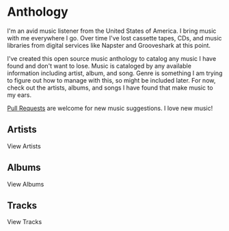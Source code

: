 # Anthology
I'm an avid music listener from the United States of America. I bring music with me everywhere I go. Over time I've lost cassette tapes, CDs, and music libraries from digital services like Napster and Grooveshark at this point. 

I've created this open source music anthology to catalog any music I have found and don't want to lose. Music is cataloged by any available information including artist, album, and song. Genre is something I am trying to figure out how to manage with this, so might be included later. For now, check out the artists, albums, and songs I have found that make music to my ears.

[Pull Requests](https://github.com/sk33lz/anthology/pulls) are welcome for new music suggestions. I love new music!

## Artists
View Artists

## Albums
View Albums

## Tracks
View Tracks
